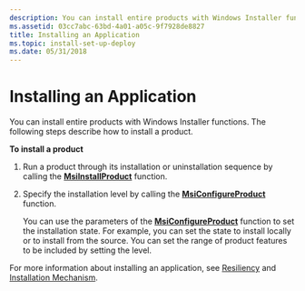 ```yaml
---
description: You can install entire products with Windows Installer functions. The following steps describe how to install a product.
ms.assetid: 03cc7abc-63bd-4a01-a05c-9f7928de8827
title: Installing an Application
ms.topic: install-set-up-deploy
ms.date: 05/31/2018
---
```


# Installing an Application

You can install entire products with Windows Installer functions. The following steps describe how to install a product.

**To install a product**

1.  Run a product through its installation or uninstallation sequence by calling the [**MsiInstallProduct**](/windows/desktop/api/Msi/nf-msi-msiinstallproducta) function.
2.  Specify the installation level by calling the [**MsiConfigureProduct**](/windows/desktop/api/Msi/nf-msi-msiconfigureproducta) function.

    You can use the parameters of the [**MsiConfigureProduct**](/windows/desktop/api/Msi/nf-msi-msiconfigureproducta) function to set the installation state. For example, you can set the state to install locally or to install from the source. You can set the range of product features to be included by setting the level.

For more information about installing an application, see [Resiliency](resiliency.md) and [Installation Mechanism](installation-mechanism.md).

 

 



